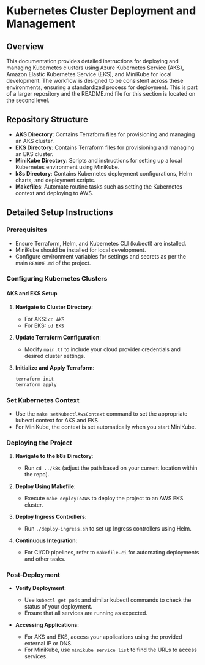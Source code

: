 # Kubernetes Cluster Deployment and Management

## Overview

This documentation provides detailed instructions for deploying and managing Kubernetes clusters using Azure Kubernetes Service (AKS), Amazon Elastic Kubernetes Service (EKS), and MiniKube for local development. The workflow is designed to be consistent across these environments, ensuring a standardized process for deployment. This is part of a larger repository and the README.md file for this section is located on the second level.

## Repository Structure

- **AKS Directory**: Contains Terraform files for provisioning and managing an AKS cluster.
- **EKS Directory**: Contains Terraform files for provisioning and managing an EKS cluster.
- **MiniKube Directory**: Scripts and instructions for setting up a local Kubernetes environment using MiniKube.
- **k8s Directory**: Contains Kubernetes deployment configurations, Helm charts, and deployment scripts.
- **Makefiles**: Automate routine tasks such as setting the Kubernetes context and deploying to AWS.

## Detailed Setup Instructions

### Prerequisites

- Ensure Terraform, Helm, and Kubernetes CLI (kubectl) are installed.
- MiniKube should be installed for local development.
- Configure environment variables for settings and secrets as per the main `README.md` of the project.

### Configuring Kubernetes Clusters

#### AKS and EKS Setup

1. **Navigate to Cluster Directory**:
   - For AKS: `cd AKS`
   - For EKS: `cd EKS`

2. **Update Terraform Configuration**:
   - Modify `main.tf` to include your cloud provider credentials and desired cluster settings.

3. **Initialize and Apply Terraform**:
   ```bash
   terraform init
   terraform apply


### Set Kubernetes Context

- Use the `make setKubectlAwsContext` command to set the appropriate kubectl context for AKS and EKS.
- For MiniKube, the context is set automatically when you start MiniKube.

### Deploying the Project

1. **Navigate to the k8s Directory**:
   - Run `cd ../k8s` (adjust the path based on your current location within the repo).

2. **Deploy Using Makefile**:
   - Execute `make deployToAWS` to deploy the project to an AWS EKS cluster.

3. **Deploy Ingress Controllers**:
   - Run `./deploy-ingress.sh` to set up Ingress controllers using Helm.

4. **Continuous Integration**:
   - For CI/CD pipelines, refer to `makefile.ci` for automating deployments and other tasks.

### Post-Deployment

- **Verify Deployment**:
  - Use `kubectl get pods` and similar kubectl commands to check the status of your deployment.
  - Ensure that all services are running as expected.

- **Accessing Applications**:
  - For AKS and EKS, access your applications using the provided external IP or DNS.
  - For MiniKube, use `minikube service list` to find the URLs to access services.
